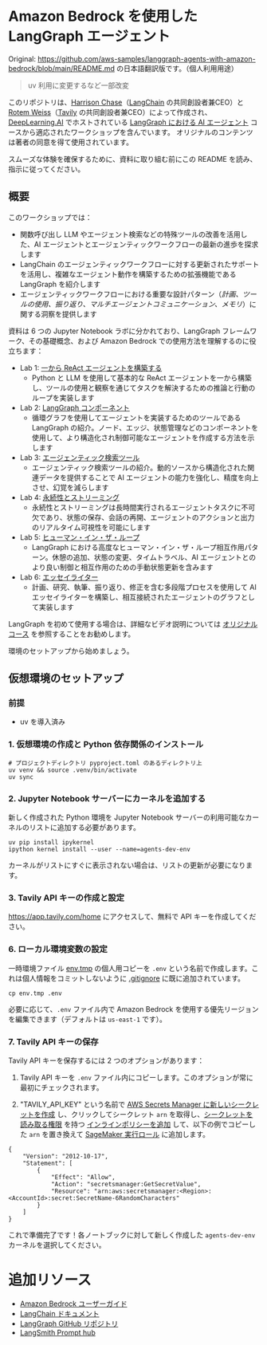 # Amazon Bedrock を使用した LangGraph エージェント

Original: https://github.com/aws-samples/langgraph-agents-with-amazon-bedrock/blob/main/README.md の日本語翻訳版です。（個人利用用途）

> uv 利用に変更するなど一部改変

このリポジトリは、[Harrison Chase](https://www.linkedin.com/in/harrison-chase-961287118)（[LangChain](https://www.langchain.com/) の共同創設者兼CEO）と [Rotem Weiss](https://www.linkedin.com/in/rotem-weiss)（[Tavily](https://tavily.com/) の共同創設者兼CEO）によって作成され、[DeepLearning.AI](https://www.deeplearning.ai/) でホストされている [LangGraph における AI エージェント](https://www.deeplearning.ai/short-courses/ai-agents-in-langgraph/) コースから適応されたワークショップを含んでいます。
オリジナルのコンテンツは著者の同意を得て使用されています。

スムーズな体験を確保するために、資料に取り組む前にこの README を読み、指示に従ってください。

## 概要

このワークショップでは：
- 関数呼び出し LLM やエージェント検索などの特殊ツールの改善を活用した、AI エージェントとエージェンティックワークフローの最新の進歩を探求します
- LangChain のエージェンティックワークフローに対する更新されたサポートを活用し、複雑なエージェント動作を構築するための拡張機能である LangGraph を紹介します
- エージェンティックワークフローにおける重要な設計パターン（*計画、ツールの使用、振り返り、マルチエージェントコミュニケーション、メモリ*）に関する洞察を提供します

資料は 6 つの Jupyter Notebook ラボに分かれており、LangGraph フレームワーク、その基礎概念、および Amazon Bedrock での使用方法を理解するのに役立ちます：

- Lab 1: [一から ReAct エージェントを構築する](Lab_1/)
    - Python と LLM を使用して基本的な ReAct エージェントを一から構築し、ツールの使用と観察を通じてタスクを解決するための推論と行動のループを実装します
- Lab 2: [LangGraph コンポーネント](Lab_2/)
    - 循環グラフを使用してエージェントを実装するためのツールである LangGraph の紹介。ノード、エッジ、状態管理などのコンポーネントを使用して、より構造化され制御可能なエージェントを作成する方法を示します
- Lab 3: [エージェンティック検索ツール](Lab_3/)
    - エージェンティック検索ツールの紹介。動的ソースから構造化された関連データを提供することで AI エージェントの能力を強化し、精度を向上させ、幻覚を減らします
- Lab 4: [永続性とストリーミング](Lab_4/)
    - 永続性とストリーミングは長時間実行されるエージェントタスクに不可欠であり、状態の保存、会話の再開、エージェントのアクションと出力のリアルタイム可視性を可能にします
- Lab 5: [ヒューマン・イン・ザ・ループ](Lab_5/)
    - LangGraph における高度なヒューマン・イン・ザ・ループ相互作用パターン。休憩の追加、状態の変更、タイムトラベル、AI エージェントとのより良い制御と相互作用のための手動状態更新を含みます
- Lab 6: [エッセイライター](Lab_6/)
    - 計画、研究、執筆、振り返り、修正を含む多段階プロセスを使用して AI エッセイライターを構築し、相互接続されたエージェントのグラフとして実装します

LangGraph を初めて使用する場合は、詳細なビデオ説明については [オリジナルコース](https://www.deeplearning.ai/short-courses/ai-agents-in-langgraph/) を参照することをお勧めします。

環境のセットアップから始めましょう。

## 仮想環境のセットアップ

### 前提

- uv を導入済み

### 1. 仮想環境の作成と Python 依存関係のインストール

```
# プロジェクトディレクトリ pyproject.toml のあるディレクトリ上
uv venv && source .venv/bin/activate
uv sync
```

### 2. Jupyter Notebook サーバーにカーネルを追加する
新しく作成された Python 環境を Jupyter Notebook サーバーの利用可能なカーネルのリストに追加する必要があります。

```
uv pip install ipykernel
ipython kernel install --user --name=agents-dev-env
```
カーネルがリストにすぐに表示されない場合は、リストの更新が必要になります。

### 3. Tavily API キーの作成と設定

https://app.tavily.com/home にアクセスして、無料で API キーを作成してください。

### 6. ローカル環境変数の設定

一時環境ファイル [env.tmp](env.tmp) の個人用コピーを `.env` という名前で作成します。これは個人情報をコミットしないように [.gitignore](.gitignore) に既に追加されています。
```
cp env.tmp .env
```
必要に応じて、`.env` ファイル内で Amazon Bedrock を使用する優先リージョンを編集できます（デフォルトは `us-east-1` です）。

### 7. Tavily API キーの保存
Tavily API キーを保存するには 2 つのオプションがあります：

1. Tavily API キーを `.env` ファイル内にコピーします。このオプションが常に最初にチェックされます。

2. "TAVILY_API_KEY" という名前で [AWS Secrets Manager に新しいシークレットを作成](https://docs.aws.amazon.com/secretsmanager/latest/userguide/create_secret.html) し、クリックしてシークレット `arn` を取得し、[シークレットを読み取る権限](https://docs.aws.amazon.com/secretsmanager/latest/userguide/auth-and-access_examples.html#auth-and-access_examples_read) を持つ [インラインポリシーを追加](https://docs.aws.amazon.com/IAM/latest/UserGuide/access_policies_manage-attach-detach.html#add-policies-console) して、以下の例でコピーした `arn` を置き換えて [SageMaker 実行ロール](https://docs.aws.amazon.com/sagemaker/latest/dg/domain-user-profile-view-describe.html) に追加します。
```
{
    "Version": "2012-10-17",
    "Statement": [
        {
            "Effect": "Allow",
            "Action": "secretsmanager:GetSecretValue",
            "Resource": "arn:aws:secretsmanager:<Region>:<AccountId>:secret:SecretName-6RandomCharacters"
        }
    ]
}
```

これで準備完了です！各ノートブックに対して新しく作成した `agents-dev-env` カーネルを選択してください。

# 追加リソース

- [Amazon Bedrock ユーザーガイド](https://docs.aws.amazon.com/bedrock/latest/userguide/what-is-bedrock.html)
- [LangChain ドキュメント](https://python.langchain.com/v0.2/docs/introduction/)
- [LangGraph GitHub リポジトリ](https://github.com/langchain-ai/langgraph)
- [LangSmith Prompt hub](https://smith.langchain.com/hub)